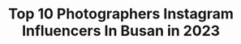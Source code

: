 ---
title: Top 10 Photographers Instagram Influencers In Busan in 2023
description: >-
  Find top photographers Instagram influencers in Busan in 2023. Most popular hashtags: #busan #korea #seoul.
platform: Instagram
hits: 7
text_top: See the best Instagram profiles on inBeat.
text_bottom: inBeat holds 7 Instagram influencers like this in Busan, South Korea for you to connect with.
profiles:
  - username: "bleu_the_k"
    fullname: >-
      BLEU THE K
    bio: >-
      Busan, Korea. photographer. 문의는 DM only 📩
    location: "South Korea"
    followers: 58646
    engagement: 398
    commentsToLikes: 0.004884
    id: ck5q24we1ea670i11oq1laf1y
    verified: false
    hashtags: ""
  - username: "gorgeousalice_"
    fullname: >-
      Alicefilm
    bio: >-
      ㅤ @soonsoo.alice ㅤ •Photographer,Traveler• ㅤ<<Seoul, Busan , Ulsan>> ㅤ 💕Princess maker💕ㅤㅤ 상업촬영/일반인 유료촬영 -DM or kalaotalk👇🏻
    location: "South Korea"
    followers: 62342
    engagement: 210
    commentsToLikes: 0.012238
    id: ck9wdov53gl0o0j789s7sugmo
    verified: false
    hashtags: "#naturekind, #alwaysarden, #56, #rate"
  - username: "alena_vita"
    fullname: >-
      📸ФОТО СЕУЛ👤ПУСАН👤Photo Korea
    bio: >-
      #alena_vita_навигация 🖲жизнь между : США🇺🇸 КОРЕЯ🇰🇷РОССИЯ🇷🇺 🖲ЗАКАЗ ФОТО ТУТ: @alena_vita_photo 🖲 Информативно с эмоциями 🖲Телеграм:
    location: "South Korea"
    followers: 10362
    engagement: 1005
    commentsToLikes: 0.042118
    id: ck9hbs550i7bv0j78ia6jbsvr
    verified: false
    hashtags: "#korea, #seoul, #busan, #models"
  - username: "yujigraphy"
    fullname: >-
      유지 YUJI
    bio: >-
      #Photographer #TravelBlogger TRAVEL PHOTO 👉 @yuji.pic
    location: "South Korea"
    followers: 16863
    engagement: 243
    commentsToLikes: 0.020972
    id: ck5bx4m0pmztz0i119ll55z0q
    verified: false
    hashtags: "#d780, #nikonimagingkorea, #eurailglobalpass, #createyourownstory"
  - username: "photographer_paris_march"
    fullname: >-
      패리스마치 부산본식스냅,웨딩스냅,돌스냅
    bio: >-
      Paris March photography 예약문의 010-4659-2266 ’사진가’ ‘사진에 미치다’ ‘해외촬영’ 🇰🇷🇬🇧🇫🇷🇯🇵🇹🇷🇵🇭🇨🇳🏴󠁧󠁢󠁥󠁮󠁧󠁿🇦🇺🇻🇳🇹🇭🇺🇸🇲🇨🇭🇰🇹🇼🇮🇹🇨🇭 카카오톡
    location: "South Korea"
    followers: 8261
    engagement: 308
    commentsToLikes: 0.011313
    id: ck15s90iwbu5n0i196uhryk1k
    verified: false
    hashtags: "#hiltonbusan, #parismarch"
  - username: "khumor.a"
    fullname: >-
      Khumora в Корее 🇰🇷🦋
    bio: >-
      Traveling, Shopping & Lifestyle ✨ Мысли в слух 💭 YouTube channel 🎞
    location: "South Korea"
    followers: 2938
    engagement: 1336
    commentsToLikes: 0.069519
    id: ck9halnuxczvk0j78q8td5rul
    verified: false
    hashtags: "#f4f, #busan, #instagood, #photography"
  - username: "kukjegallery"
    fullname: >-
      KUKJE GALLERY
    bio: >-
      Seoul & Busan, Korea ⠀ #upcoming exhibitions 📌 Wook-kyung Choi ｜ Jun 18 - Jul 31, 2020 ｜ Seoul Gimhongsok ｜ Jun 26 - Aug 16, 2020 ｜ Busan ⠀
    location: "South Korea"
    followers: 41344
    engagement: 112
    commentsToLikes: 0.004336
    id: ck0w341u4ri330i198gzgsei8
    verified: false
    hashtags: "#kukjeon, #kukjediaries, #superflex, #yeondoojung"
  - username: "sangmi_an_"
    fullname: >-
      Sangmi An
    bio: >-
      Photographer
    location: "South Korea"
    followers: 16722
    engagement: 631
    commentsToLikes: 0.012987
    id: ck0u20tpiyi1k0i19rguv83rr
    verified: false
    hashtags: "#avenuelmagazine"
  - username: "moveh_"
    fullname: >-
      무브
    bio: >-
      Photographer
    location: "South Korea"
    followers: 11191
    engagement: 775
    commentsToLikes: 0.027912
    id: ck8sy8bbek2rw0j78ijzovwzw
    verified: false
    hashtags: ""
  - username: "hbnam"
    fullname: >-
      Nam
    bio: >-
      photographer
    location: "South Korea"
    followers: 30346
    engagement: 193
    commentsToLikes: 0.006612
    id: ck5q54tsfrdxv0i117yflwmud
    verified: false
    hashtags: ""
---